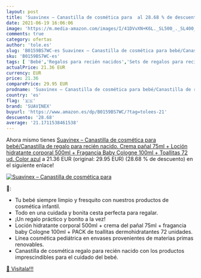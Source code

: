 ```yaml
---
layout: post
title: 'Suavinex – Canastilla de cosmética para  al 28.68 % de descuento'
date: 2021-06-19 16:06:06
image: 'https://m.media-amazon.com/images/I/41DVvXN+K6L._SL500_._SL400_.jpg'
comments: true
category: ofertas
author: 'tole.es'
slug: 'B0159BS7WC-es Suavinex – Canastilla de cosmética para bebé/Canastilla de...'
sku: 'B0159BS7WC-es'
tags: [ 'Bebé','Regalos para recién nacidos','Sets de regalos para recién nacidos','pañal','suavinex', ]
actualPrice: 21.36 EUR
currency: EUR
price: 21.36
comparePrice: 29.95 EUR
prodname: 'Suavinex – Canastilla de cosmética para bebé/Canastilla de regalo para recién nacido. Crema pañal 75ml + Loción hidratante corporal 500ml + Fragancia Baby Cologne 100ml + Toallitas 72 ud. Color azul'
country: 'es'
flag: '🇪🇸'
brand: 'SUAVINEX'
buyurl: 'https://www.amazon.es/dp/B0159BS7WC/?tag=tolees-21'
descuento: '28.68'
average: '21.1711538461538'
---
```


Ahora mismo tienes [Suavinex – Canastilla de cosmética para bebé/Canastilla de regalo para recién nacido. Crema pañal 75ml + Loción hidratante corporal 500ml + Fragancia Baby Cologne 100ml + Toallitas 72 ud. Color azul](https://www.amazon.es/dp/B0159BS7WC/?tag=tolees-21) a 21.36 EUR (original: 29.95 EUR) (28.68 %  de descuento) en el siguiente enlace!

[![Suavinex – Canastilla de cosmética para ](https://m.media-amazon.com/images/I/41DVvXN+K6L._SL500_._SL400_.jpg)](https://www.amazon.es/dp/B0159BS7WC/?tag=tolees-21)

🔎:

- Tu bebé siempre limpio y fresquito con nuestros productos de cosmética infantil.
- Todo en una cuidada y bonita cesta perfecta para regalar.
- ¡Un regalo práctico y bonito a la vez!
- Loción hidratante corporal 500ml + crema del pañal 75ml + fragancia baby Cologne 100ml + PACK de toallitas dermohidratantes 72 unidades.
- Línea cosmética pediátrica en envases provenientes de materias primas renovables.
- Canastilla de cosmética regalo para recién nacido con los productos imprescindibles para el cuidado del bebé.

[🛒 Visítala!!!](https://www.amazon.es/dp/B0159BS7WC/?tag=tolees-21)
